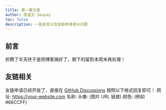 ```yaml
---
title: 第一篇文章
author: 思遥方 Seayay
toc: false
description: 一些前言以及友链申请相关问题
---
```


## 前言

折腾了半天终于是把博客搞好了，剩下的留到本周末再处理！

## 友链相关

友链申请已经开放了，直接在 [GitHub Discussions](https://github.com/Seayay/blog.seayay.icu/discussions/5) 按照以下格式回复即可！
网址: https://your-website.com
名称: 
头像: (图片 URL 链接)
颜色: (例如 #66CCFF)
